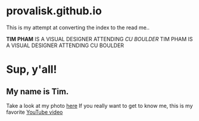 # provalisk.github.io

This is my attempt at converting the index to the read me..

**TIM PHAM** IS A VISUAL DESIGNER ATTENDING *CU BOULDER*
TIM PHAM IS A VISUAL DESIGNER ATTENDING CU BOULDER

# Sup, y'all!
## My name is Tim.
Take a look at my photo [here](https://provalisk.github.io/img/Tim.jpg)
If you really want to get to know me, this is my favorite [YouTube video](https://youtu.be/G9TdA8d5aaU)
